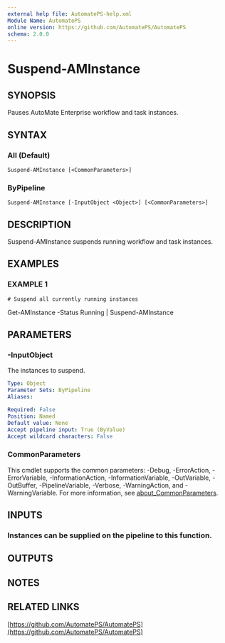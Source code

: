 ```yaml
---
external help file: AutomatePS-help.xml
Module Name: AutomatePS
online version: https://github.com/AutomatePS/AutomatePS
schema: 2.0.0
---
```


# Suspend-AMInstance

## SYNOPSIS
Pauses AutoMate Enterprise workflow and task instances.

## SYNTAX

### All (Default)
```
Suspend-AMInstance [<CommonParameters>]
```

### ByPipeline
```
Suspend-AMInstance [-InputObject <Object>] [<CommonParameters>]
```

## DESCRIPTION
Suspend-AMInstance suspends running workflow and task instances.

## EXAMPLES

### EXAMPLE 1
```
# Suspend all currently running instances
```

Get-AMInstance -Status Running | Suspend-AMInstance

## PARAMETERS

### -InputObject
The instances to suspend.

```yaml
Type: Object
Parameter Sets: ByPipeline
Aliases:

Required: False
Position: Named
Default value: None
Accept pipeline input: True (ByValue)
Accept wildcard characters: False
```

### CommonParameters
This cmdlet supports the common parameters: -Debug, -ErrorAction, -ErrorVariable, -InformationAction, -InformationVariable, -OutVariable, -OutBuffer, -PipelineVariable, -Verbose, -WarningAction, and -WarningVariable. For more information, see [about_CommonParameters](http://go.microsoft.com/fwlink/?LinkID=113216).

## INPUTS

### Instances can be supplied on the pipeline to this function.
## OUTPUTS

## NOTES

## RELATED LINKS

[https://github.com/AutomatePS/AutomatePS](https://github.com/AutomatePS/AutomatePS)

